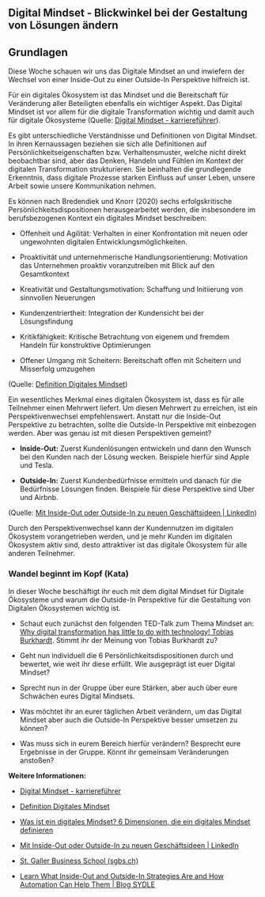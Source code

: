 ## Digital Mindset - Blickwinkel bei der Gestaltung von Lösungen ändern

## Grundlagen

Diese Woche schauen wir uns das Digitale Mindset an und inwiefern der Wechsel von einer Inside-Out zu einer Outside-In Perspektive hilfreich ist.

Für ein digitales Ökosystem ist das Mindset und die Bereitschaft für Veränderung aller Beteiligten ebenfalls ein wichtiger Aspekt. Das Digital Mindset ist vor allem für die digitale Transformation wichtig und damit auch für digitale Ökosysteme (Quelle: [Digital Mindset - karriereführer](https://www.karrierefuehrer.de/digital/digital-mindset.html)).

Es gibt unterschiedliche Verständnisse und Definitionen von Digital Mindset. In ihren Kernaussagen beziehen sie sich alle Definitionen auf Persönlichkeitseigenschaften bzw. Verhaltensmuster, welche nicht direkt beobachtbar sind, aber das Denken, Handeln und Fühlen im Kontext der digitalen Transformation strukturieren. Sie beinhalten die grundlegende Erkenntnis, dass digitale Prozesse starken Einfluss auf unser Leben, unsere Arbeit sowie unsere Kommunikation nehmen.

Es können nach Bredendiek und Knorr (2020) sechs erfolgskritische Persönlichkeitsdispositionen herausgearbeitet werden, die insbesondere im berufsbezogenen Kontext ein digitales Mindset beschreiben:

- Offenheit und Agilität: Verhalten in einer Konfrontation mit neuen oder ungewohnten digitalen Entwicklungsmöglichkeiten.

- Proaktivität und unternehmerische Handlungsorientierung: Motivation das Unternehmen proaktiv voranzutreiben mit Blick auf den Gesamtkontext

- Kreativität und Gestaltungsmotivation: Schaffung und Initiierung von sinnvollen Neuerungen

- Kundenzentriertheit: Integration der Kundensicht bei der Lösungsfindung

- Kritikfähigkeit: Kritische Betrachtung von eigenem und fremdem Handeln für konstruktive Optimierungen

- Offener Umgang mit Scheitern: Bereitschaft offen mit Scheitern und Misserfolg umzugehen

(Quelle: [Definition Digitales Mindset](https://www.dci.digital/definition-digitales-mindset))

Ein wesentliches Merkmal eines digitalen Ökosystem ist, dass es für alle Teilnehmer einen Mehrwert liefert. Um diesen Mehrwert zu erreichen, ist ein Perspektivenwechsel empfehlenswert. Anstatt nur die Inside-Out Perspektive zu betrachten, sollte die Outside-In Perspektive mit einbezogen werden. Aber was genau ist mit diesen Perspektiven gemeint?

- **Inside-Out:** Zuerst Kundenlösungen entwickeln und dann den Wunsch bei den Kunden nach der Lösung wecken. Beispiele hierfür sind Apple und Tesla.

- **Outside-In:** Zuerst Kundenbedürfnisse ermitteln und danach für die Bedürfnisse Lösungen finden. Beispiele für diese Perspektive sind Uber und Airbnb.

(Quelle: [Mit Inside-Out oder Outside-In zu neuen Geschäftsideen | LinkedIn](https://www.linkedin.com/pulse/mit-inside-out-oder-outside-in-zu-neuen-rene-schwarb/?originalSubdomain=de))

Durch den Perspektivenwechsel kann der Kundennutzen im digitalen Ökosystem vorangetrieben werden, und je mehr Kunden im digitalen Ökosystem aktiv sind, desto attraktiver ist das digitale Ökosystem für alle anderen Teilnehmer.

### Wandel beginnt im Kopf (Kata)

In dieser Woche beschäftigt ihr euch mit dem digital Mindset für Digitale Ökosysteme und warum die Outside-In Perspektive für die Gestaltung von Digitalen Ökosystemen wichtig ist.

- Schaut euch zunächst den folgenden TED-Talk zum Thema Mindset an: [Why digital transformation has little to do with technology! Tobias Burkhardt](https://www.youtube.com/watch?v=qtd-CFO5ips). Stimmt ihr der Meinung von Tobias Burkhardt zu?

- Geht nun individuell die 6 Persönlichkeitsdispositionen durch und bewertet, wie weit ihr diese erfüllt. Wie ausgeprägt ist euer Digital Mindset?

- Sprecht nun in der Gruppe über eure Stärken, aber auch über eure Schwächen eures Digital Mindsets.

- Was möchtet ihr an eurer täglichen Arbeit verändern, um das Digital Mindset aber auch die Outside-In Perspektive besser umsetzen zu können?

- Was muss sich in eurem Bereich hierfür verändern? Besprecht eure Ergebnisse in der Gruppe. Könnt ihr gemeinsam Veränderungen anstoßen?

**Weitere Informationen:**

- [Digital Mindset - karriereführer](https://www.karrierefuehrer.de/digital/digital-mindset.html)

- [Definition Digitales Mindset](https://www.dci.digital/definition-digitales-mindset)

- [Was ist ein digitales Mindset? 6 Dimensionen, die ein digitales Mindset definieren](https://morethandigital.info/was-ist-ein-digitales-mindset-6-dimensionen-die-ein-digitales-mindset-definieren/)

- [Mit Inside-Out oder Outside-In zu neuen Geschäftsideen | LinkedIn](https://www.linkedin.com/pulse/mit-inside-out-oder-outside-in-zu-neuen-rene-schwarb/?originalSubdomain=de)

- [St. Galler Business School (sgbs.ch)](https://sgbs.ch/publication/die-zukunft-des-index-x-re-launch-oder-marktaustritt/3-3-1-outside-in-perspektive-market-based-view#:~:text=Dieser%20klassische%20Marketingansatz%20konzentriert%20sich,der%20Kunden%20in%20den%20Vordergrund.)

- [Learn What Inside-Out and Outside-In Strategies Are and How Automation Can Help Them | Blog SYDLE](https://www.sydle.com/blog/inside-out-and-outside-in-strategies-6144a26be83193407d5fbb26#:~:text=With%20the%20outside%2Din%20strategy,desire%20for%20it%20in%20customers.)
